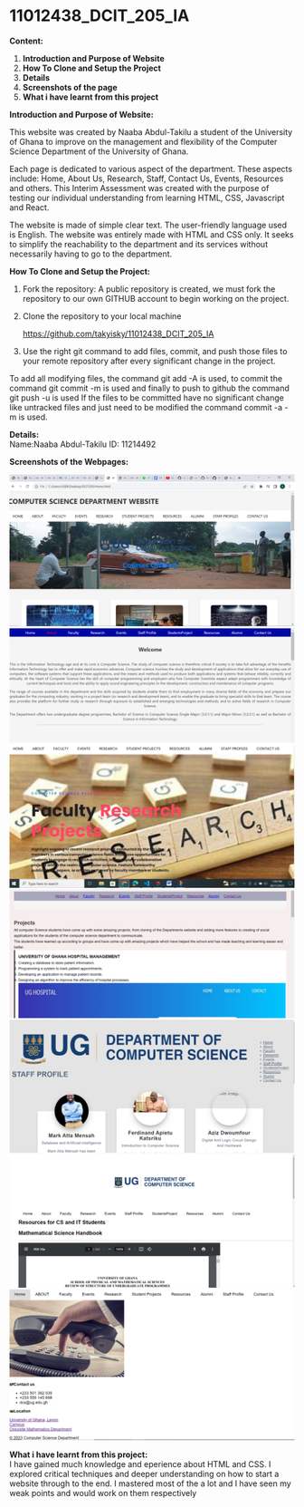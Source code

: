 # 11012438_DCIT_205_IA

**Content:**
1. **Introduction and Purpose of Website**
2. **How To Clone and Setup the Project**
3. **Details**
4. **Screenshots of the page**
5. **What i have learnt from this project**

**Introduction and Purpose of Website:**  

This website was created by Naaba Abdul-Takilu a student of the University of Ghana to improve on the management and flexibility of the Computer Science Department of the University of Ghana. 

Each page is dedicated to various aspect of the department.
These aspects include: Home, About Us, Research, Staff, Contact Us, Events, Resources and others.
This Interim Assessment was created with the purpose of testing our individual understanding from learning HTML, CSS, Javascript and React.

The website is made of simple clear text. The user-friendly language used is English.
The website was entirely made with HTML and CSS only.
It seeks to simplify the reachability to the department and its services without necessarily having to go to the department.


**How To Clone and Setup the Project:**
1. Fork the repository:
   A public repository is created, we must fork the repository to our own GITHUB account to begin working on the project.
2. Clone the repository to your local machine

   https://github.com/takyisky/11012438_DCIT_205_IA

3. Use the right git command to add files, commit, and push those files to your remote repository after every significant change in the project.

To add all modifying files, the command git add -A is used, to commit the command git commit -m is used and finally to push to github the command git push -u is used
If the files to be committed have no significant change like untracked files and just need to be modified the command commit -a -m is used.

**Details:**  
Name:Naaba Abdul-Takilu 
ID: 11214492

**Screenshots of the Webpages:**

![home page](<Screenshot 2023-11-28 185723.png>)
![about us](<Screenshot 2023-11-28 190135.png>)
![research](<Screenshot 2023-11-28 190844.png>)
![student projects](<Screenshot 2023-11-28 190936.png>)
![staff profiles](<Screenshot 2023-11-28 191041.png>)
![resouces](<Screenshot 2023-11-28 191643.png>)
![contact us](<Screenshot 2023-11-28 192034.png>)

**What i have learnt from this project:**  
I have gained much knowledge and eperience about HTML and CSS. I explored critical techniques and deeper understanding on how to start a website through to the end. I mastered most of the a lot and I have seen my weak points and would work on them respectively
